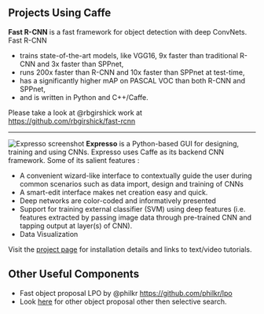 ## Projects Using Caffe

**Fast R-CNN** is a fast framework for object detection with deep ConvNets. Fast R-CNN
 - trains state-of-the-art models, like VGG16, 9x faster than traditional R-CNN and 3x faster than SPPnet,
 - runs 200x faster than R-CNN and 10x faster than SPPnet at test-time,
 - has a significantly higher mAP on PASCAL VOC than both R-CNN and SPPnet,
 - and is written in Python and C++/Caffe.

Please take a look at @rbgirshick work at https://github.com/rbgirshick/fast-rcnn

***
![Expresso screenshot](http://val.serc.iisc.ernet.in/expresso/main-screen.png)
**Expresso** is a Python-based GUI for designing, training and using CNNs. Expresso uses Caffe as its backend CNN framework. Some of its salient features : 
 - A convenient wizard-like interface to contextually guide the user during common scenarios
such as data import, design and training of CNNs
 - A smart-edit interface makes net creation easy and quick. 
 - Deep networks are color-coded and informatively presented
 - Support for training external classifier (SVM) using deep features (i.e. features extracted by passing image data through pre-trained CNN and tapping output at layer(s) of CNN).
 - Data Visualization

Visit the [project page](http://val.serc.iisc.ernet.in/expresso) for installation details and links to text/video tutorials.

## Other Useful Components

* Fast object proposal LPO by @philkr https://github.com/philkr/lpo
* Look [here](https://pdollar.wordpress.com/2014/11/18/evaluating-object-proposals/) for other object proposal other then selective search.